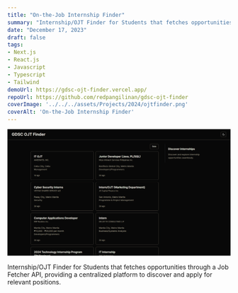 ```yaml
---
title: "On-the-Job Internship Finder"
summary: "Internship/OJT Finder for Students that fetches opportunities through a Job Fetcher API, providing a centralized platform to discover and apply for relevant positions.."
date: "December 17, 2023"
draft: false
tags:
- Next.js
- React.js
- Javascript
- Typescript
- Tailwind
demoUrl: https://gdsc-ojt-finder.vercel.app/
repoUrl: https://github.com/redpangilinan/gdsc-ojt-finder
coverImage: '../../../assets/Projects/2024/ojtfinder.png'
coverAlt: 'On-the-Job Internship Finder'
---
```


![coverImage](../../../assets/Projects/2024/ojtfinder.png)

Internship/OJT Finder for Students that fetches opportunities through a Job Fetcher API, providing a centralized platform to discover and apply for relevant positions.